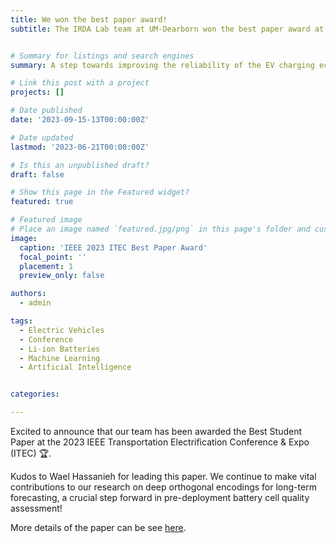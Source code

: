 ```yaml
---
title: We won the best paper award!
subtitle: The IRDA Lab team at UM-Dearborn won the best paper award at the IEEE ITEC 2023 conference!


# Summary for listings and search engines
summary: A step towards improving the reliability of the EV charging ecosystem in the USA! 

# Link this post with a project
projects: []

# Date published
date: '2023-09-15-13T00:00:00Z'

# Date updated
lastmod: '2023-06-21T00:00:00Z'

# Is this an unpublished draft?
draft: false

# Show this page in the Featured widget?
featured: true

# Featured image
# Place an image named `featured.jpg/png` in this page's folder and customize its options here.
image:
  caption: 'IEEE 2023 ITEC Best Paper Award'
  focal_point: ''
  placement: 1
  preview_only: false

authors:
  - admin

tags:
  - Electric Vehicles
  - Conference
  - Li-ion Batteries
  - Machine Learning
  - Artificial Intelligence


categories:

---
```


Excited to announce that our team has been awarded the Best Student Paper at the 2023 IEEE Transportation Electrification Conference & Expo (ITEC) 🏆.

Kudos to Wael Hassanieh for leading this paper. We continue to make vital contributions to our research on deep orthogonal encodings for long-term forecasting, a crucial step forward in pre-deployment battery cell quality assessment!


More details of the paper can be see [here](https://ieeexplore.ieee.org/abstract/document/10186948).
